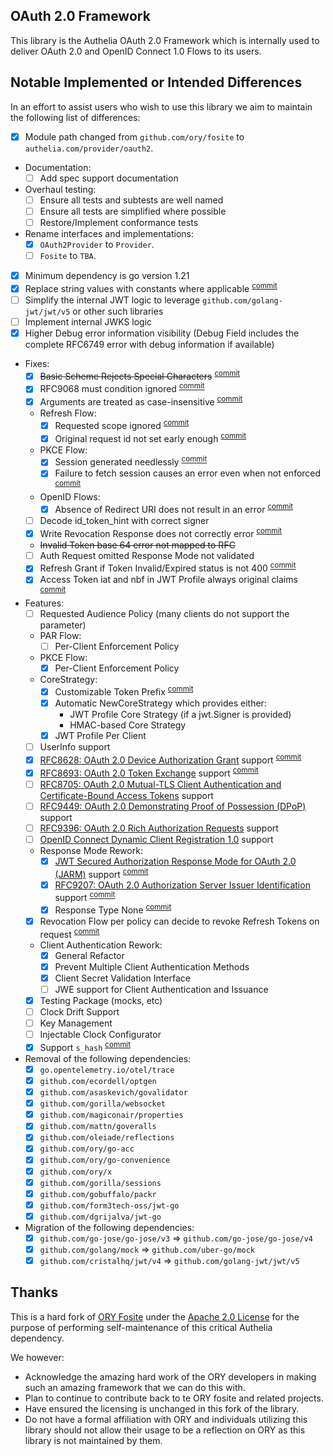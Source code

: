 ## OAuth 2.0 Framework

This library is the Authelia OAuth 2.0 Framework which is internally used to
deliver OAuth 2.0 and OpenID Connect 1.0 Flows to its users.

## Notable Implemented or Intended Differences

In an effort to assist users who wish to use this library we aim to maintain the
following list of differences:

- [x] Module path changed from `github.com/ory/fosite` to
      `authelia.com/provider/oauth2`.
- Documentation:
  - [ ] Add spec support documentation
- Overhaul testing:
  - [ ] Ensure all tests and subtests are well named
  - [ ] Ensure all tests are simplified where possible
  - [ ] Restore/Implement conformance tests
- Rename interfaces and implementations:
  - [x] `OAuth2Provider` to `Provider`.
  - [ ] `Fosite` to `TBA`.
- [x] Minimum dependency is go version 1.21
- [x] Replace string values with constants where applicable
      <sup>[commit](https://github.com/authelia/oauth2-provider/commit/de536dc0c9cd5f080c387621799e644319587bd0)</sup>
- [ ] Simplify the internal JWT logic to leverage `github.com/golang-jwt/jwt/v5`
      or other such libraries
- [ ] Implement internal JWKS logic
- [x] Higher Debug error information visibility (Debug Field includes the
      complete RFC6749 error with debug information if available)
- Fixes:
  - [x] ~~Basic Scheme Rejects Special Characters~~
        <sup>[commit](https://github.com/authelia/oauth2-provider/commit/2314625eb1f21987a9199fb1cdf6da6cee4df965)</sup>
  - [x] RFC9068 must condition ignored
        <sup>[commit](https://github.com/authelia/oauth2-provider/commit/c6e7a18ee9066b8c17c6f30a180d44507e2e2ff1)</sup>
  - [x] Arguments are treated as case-insensitive
        <sup>[commit](https://github.com/authelia/oauth2-provider/commit/8418ced18790dc885e5baa0733e93410f3a3a994)
  - Refresh Flow:
    - [x] Requested scope ignored
          <sup>[commit](https://github.com/authelia/oauth2-provider/commit/6584d3495422a97ef9aba92e762ffaebce010dd0)</sup>
    - [x] Original request id not set early enough
          <sup>[commit](https://github.com/authelia/oauth2-provider/commit/6584d3495422a97ef9aba92e762ffaebce010dd0)</sup>
  - PKCE Flow:
    - [x] Session generated needlessly
          <sup>[commit](https://github.com/authelia/oauth2-provider/commit/dbdadf5dee92d13683eeacaa198c28d6704ddb1c)</sup>
    - [x] Failure to fetch session causes an error even when not enforced
          <sup>[commit](https://github.com/authelia/oauth2-provider/commit/dbdadf5dee92d13683eeacaa198c28d6704ddb1c)</sup>
  - OpenID Flows:
    - [x] Absence of Redirect URI does not result in an error
          <sup>[commit](https://github.com/authelia/oauth2-provider/commit/f4652d60c850d167da00e2d2fe9096776eff9465)</sup>
  - [ ] Decode id_token_hint with correct signer
  - [x] Write Revocation Response does not correctly error
        <sup>[commit](https://github.com/authelia/oauth2-provider/commit/6dffe2d9bdc3fc974f7c2c865aef2a8b2cb78402)</sup>
  - ~~Invalid Token base 64 error not mapped to RFC~~
  - [ ] Auth Request omitted Response Mode not validated
  - [x] Refresh Grant if Token Invalid/Expired status is not 400
        <sup>[commit](https://github.com/authelia/oauth2-provider/commit/8e58bcae054dffbad1c920e0bbaa022dfac71f66)</sup>
  - [x] Access Token iat and nbf in JWT Profile always original claims
        <sup>[commit](https://github.com/authelia/oauth2-provider/commit/a87d91df762a8fe26282145ba9dace0461f31b4d)</sup>
- Features:
  - [ ] Requested Audience Policy (many clients do not support the parameter)
  - PAR Flow:
    - [ ] Per-Client Enforcement Policy
  - PKCE Flow:
    - [x] Per-Client Enforcement Policy
  - CoreStrategy:
    - [x] Customizable Token Prefix
          <sup>[commit](https://github.com/authelia/oauth2-provider/commit/4f55dabdf5d87c34053992c3de3fe7b1bf1046f3)</sup>
    - [x] Automatic NewCoreStrategy which provides either:
      - JWT Profile Core Strategy (if a jwt.Signer is provided)
      - HMAC-based Core Strategy
    - [x] JWT Profile Per Client
  - [ ] UserInfo support
  - [x] [RFC8628: OAuth 2.0 Device Authorization Grant](https://datatracker.ietf.org/doc/html/rfc8628)
        support
        <sup>[commit](https://github.com/authelia/oauth2-provider/commit/be088375c5c0077f33976991cfbc056450fd6d58)</sup>
  - [x] [RFC8693: OAuth 2.0 Token Exchange](https://datatracker.ietf.org/doc/html/rfc8693)
        support
        <sup>[commit](https://github.com/authelia/oauth2-provider/commit/add3cbecb9d35e2b7c29426cf5d898c9b1599e3b)</sup>
  - [ ] [RFC8705: OAuth 2.0 Mutual-TLS Client Authentication and Certificate-Bound Access Tokens](https://datatracker.ietf.org/doc/html/rfc8705)
        support
  - [ ] [RFC9449: OAuth 2.0 Demonstrating Proof of Possession (DPoP)](https://datatracker.ietf.org/doc/html/rfc9449)
        support
  - [ ] [RFC9396: OAuth 2.0 Rich Authorization Requests](https://datatracker.ietf.org/doc/html/rfc9396)
        support
  - [ ] [OpenID Connect Dynamic Client Registration 1.0](https://openid.net/specs/openid-connect-registration-1_0.html)
        support
  - Response Mode Rework:
    - [x] [JWT Secured Authorization Response Mode for OAuth 2.0 (JARM)](https://openid.net/specs/oauth-v2-jarm.html)
          support
          <sup>[commit](https://github.com/authelia/oauth2-provider/commit/2b6436032f041160311645d4e8a8b129f8986a89)</sup>
    - [x] [RFC9207: OAuth 2.0 Authorization Server Issuer Identification](https://datatracker.ietf.org/doc/html/rfc9207)
          support
          <sup>[commit](https://github.com/authelia/oauth2-provider/commit/28cb8cddc09d1dcd4b9ec42870499d8a37223366)</sup>
    - [x] Response Type None
          <sup>[commit](https://github.com/authelia/oauth2-provider/commit/22c6e980c01eff4fb659c2b4a0a9b53d9e93edea)</sup>
  - [x] Revocation Flow per policy can decide to revoke Refresh Tokens on
        request <sup>[commit](e3ffc451f1c7056494f9dc3e51d47e84f12357de)</sup>
  - Client Authentication Rework:
    - [x] General Refactor
    - [x] Prevent Multiple Client Authentication Methods
    - [x] Client Secret Validation Interface
    - [ ] JWE support for Client Authentication and Issuance
  - [x] Testing Package (mocks, etc)
  - [ ] Clock Drift Support
  - [ ] Key Management
  - [ ] Injectable Clock Configurator
  - [x] Support `s_hash`
        <sup>[commit](https://github.com/authelia/oauth2-provider/commit/edbbbe9467c70a2578db4b9af4d6cd319f74886e)</sup>
- Removal of the following dependencies:
  - [x] `go.opentelemetry.io/otel/trace`
  - [x] `github.com/ecordell/optgen`
  - [x] `github.com/asaskevich/govalidator `
  - [x] `github.com/gorilla/websocket`
  - [x] `github.com/magiconair/properties`
  - [x] `github.com/mattn/goveralls`
  - [x] `github.com/oleiade/reflections`
  - [x] `github.com/ory/go-acc`
  - [x] `github.com/ory/go-convenience`
  - [x] `github.com/ory/x`
  - [x] `github.com/gorilla/sessions`
  - [x] `github.com/gobuffalo/packr`
  - [x] `github.com/form3tech-oss/jwt-go`
  - [x] `github.com/dgrijalva/jwt-go`
- Migration of the following dependencies:
  - [x] `github.com/go-jose/go-jose/v3` => `github.com/go-jose/go-jose/v4`
  - [x] `github.com/golang/mock` => `github.com/uber-go/mock`
  - [x] `github.com/cristalhq/jwt/v4` => `github.com/golang-jwt/jwt/v5`

## Thanks

This is a hard fork of [ORY Fosite](https://github.com/ory/fosite) under the
[Apache 2.0 License](LICENSE) for the purpose of performing self-maintenance of
this critical Authelia dependency.

We however:

- Acknowledge the amazing hard work of the ORY developers in making such an
  amazing framework that we can do this with.
- Plan to continue to contribute back to te ORY fosite and related projects.
- Have ensured the licensing is unchanged in this fork of the library.
- Do not have a formal affiliation with ORY and individuals utilizing this
  library should not allow their usage to be a reflection on ORY as this library
  is not maintained by them.
